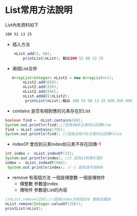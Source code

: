 # List常用方法說明
List內有資料如下
```txt
100 52 13 25 
```
+ 插入方法 
```java
    nList.add(2, 68);
	    printList(nList); 輸出100 52 68 13 25 
```
+ 兩個List合併
```java
   ArrayList<Integer> nList2 = new ArrayList<>();
	    nList2.add(650);
	    nList2.add(256);
	    nList2.add(956);
	    nList.addAll(nList2);
	     printList(nList);輸出 100 52 68 13 25 650 256 956 
```
+ contains 是否有相對應的元素存在於List
```java
boolean find =  nList.contains(68);
System.out.println(find);//因為有68元素所以回傳true
find = nList.contains(756);
System.out.println(find); //因為沒有756元素所以回傳false
```
+ indexOf 會找到元素index如元素不存在回傳-1
```java
int index =  nList.indexOf(13);
System.out.println(index); //3 因為13的索引是3
index =  nList.indexOf(986);
 System.out.println(index); //-1 因為找不到986
```
+ remove 有兩個方法 一個是傳整數 一個是傳物件
  + 傳整數 參數是index
  + 傳物件 參數是List的內容
```java
//nList.remove(256);//因為index沒有到256 會拋出錯誤
nList.remove(Integer.valueOf(256));
printList(nList);
```
